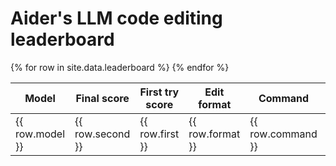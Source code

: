 
# Aider's LLM code editing leaderboard

<table>
  <thead>
    <tr>
      <th>Model</th>
      <th>Final score</th>
      <th>First try score</th>
      <th>Edit format</th>
      <th>Command</th>
      <th>Version</th>
      <th>Git commit</th>
      <th>Date</th>
    </tr>
  </thead>
  <tbody>
    {% for row in site.data.leaderboard %}
      <tr>
        <td>{{ row.model }}</td>
        <td>{{ row.second }}</td>
        <td>{{ row.first }}</td>
        <td>{{ row.format }}</td>
        <td>{{ row.command }}</td>
      </tr>
    {% endfor %}
  </tbody>
</table>

